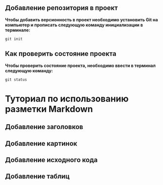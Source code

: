 ## Добавление репозитория в проект

**Чтобы добавить версионность в проект необходимо установить Git на компьютер и прописать следующую команду инициализации в терминале:**
```fix
git init
```

## Как проверить состояние проекта

**Чтобы проверить состояние проекта, необходимо ввести в терминал следующую команду:**
```fix
git status
``` 

# Туториал по использованию разметки Markdown

## Добавление заголовков




## Добавление картинок



## Добавление исходного кода




## Добавление таблиц